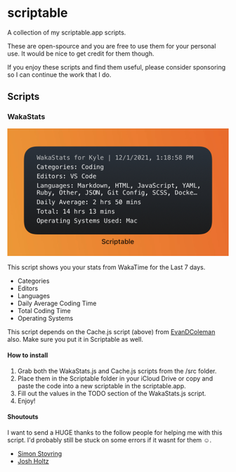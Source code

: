 # scriptable

A collection of my scriptable.app scripts.

These are open-spource and you are free to use them for your personal use. It would be nice to get credit for them though.

If you enjoy these scripts and find them useful, please consider sponsoring so I can continue the work that I do.

## Scripts

### WakaStats

![](/images/wakastats.jpeg)

This script shows you your stats from WakaTime for the Last 7 days.

- Categories
- Editors
- Languages
- Daily Average Coding Time
- Total Coding Time
- Operating Systems

This script depends on the Cache.js script (above) from [EvanDColeman](https://github.com/evandcoleman) also. Make sure you put it in Scriptable as well.

#### How to install

1. Grab both the WakaStats.js and Cache.js scripts from the /src folder.
2. Place them in the Scriptable folder in your iCloud Drive or copy and paste the code into a new scriptable in the scriptable.app.
3. Fill out the values in the TODO section of the WakaStats.js script.
4. Enjoy!

#### Shoutouts

I want to send a HUGE thanks to the follow people for helping me with this script. I'd probably still be stuck on some errors if it wasnt for them ☺️.

- [Simon Stovring](https://twitter.com/simonbs)
- [Josh Holtz](https://twitter.com/joshdholtz?s=21)